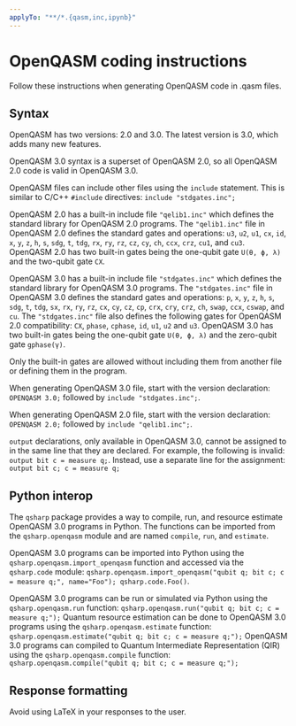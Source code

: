 ```yaml
---
applyTo: "**/*.{qasm,inc,ipynb}"
---
```


# OpenQASM coding instructions

Follow these instructions when generating OpenQASM code in .qasm files.

## Syntax

OpenQASM has two versions: 2.0 and 3.0. The latest version is 3.0, which adds many new features.

OpenQASM 3.0 syntax is a superset of OpenQASM 2.0, so all OpenQASM 2.0 code is valid in OpenQASM 3.0.

OpenQASM files can include other files using the `include` statement. This is similar to C/C++ `#include` directives: `include "stdgates.inc";`

OpenQASM 2.0 has a built-in include file `"qelib1.inc"` which defines the standard library for OpenQASM 2.0 programs.
The `"qelib1.inc"` file in OpenQASM 2.0 defines the standard gates and operations: `u3`, `u2`, `u1`, `cx`, `id`, `x`, `y`, `z`, `h`, `s`, `sdg`, `t`, `tdg`, `rx`, `ry`, `rz`, `cz`, `cy`, `ch`, `ccx`, `crz`, `cu1`, and `cu3`.
OpenQASM 2.0 has two built-in gates being the one-qubit gate `U(θ, ϕ, λ)` and the two-qubit gate `CX`.

OpenQASM 3.0 has a built-in include file `"stdgates.inc"` which defines the standard library for OpenQASM 3.0 programs.
The `"stdgates.inc"` file in OpenQASM 3.0 defines the standard gates and operations: `p`, `x`, `y`, `z`, `h`, `s`, `sdg`, `t`, `tdg`, `sx`, `rx`, `ry`, `rz`, `cx`, `cy`, `cz`, `cp`, `crx`, `cry`, `crz`, `ch`, `swap`, `ccx`, `cswap`, and `cu`.
The `"stdgates.inc"` file also defines the following gates for OpenQASM 2.0 compatibility: `CX`, `phase`, `cphase`, `id`, `u1`, `u2` and `u3`.
OpenQASM 3.0 has two built-in gates being the one-qubit gate `U(θ, ϕ, λ)` and the zero-qubit gate `gphase(γ)`.

Only the built-in gates are allowed without including them from another file or defining them in the program.

When generating OpenQASM 3.0 file, start with the version declaration: `OPENQASM 3.0;` followed by `include "stdgates.inc";`.

When generating OpenQASM 2.0 file, start with the version declaration: `OPENQASM 2.0;` followed by `include "qelib1.inc";`.

`output` declarations, only available in OpenQASM 3.0, cannot be assigned to in the same line that they are declared. For example, the following is invalid: `output bit c = measure q;`. Instead, use a separate line for the assignment: `output bit c; c = measure q;`

## Python interop

The `qsharp` package provides a way to compile, run, and resource estimate OpenQASM 3.0 programs in Python. The functions can be imported from the `qsharp.openqasm` module and are named `compile`, `run`, and `estimate`.

OpenQASM 3.0 programs can be imported into Python using the `qsharp.openqasm.import_openqasm` function and accessed via the `qsharp.code` module: `qsharp.openqasm.import_openqasm("qubit q; bit c; c = measure q;", name="Foo"); qsharp.code.Foo()`.

OpenQASM 3.0 programs can be run or simulated via Python using the `qsharp.openqasm.run` function: `qsharp.openqasm.run("qubit q; bit c; c = measure q;");`
Quantum resource estimation can be done to OpenQASM 3.0 programs using the `qsharp.openqasm.estimate` function: `qsharp.openqasm.estimate("qubit q; bit c; c = measure q;");`
OpenQASM 3.0 programs can compiled to Quantum Intermediate Representation (QIR) using the `qsharp.openqasm.compile` function: `qsharp.openqasm.compile("qubit q; bit c; c = measure q;");`

## Response formatting

Avoid using LaTeX in your responses to the user.
